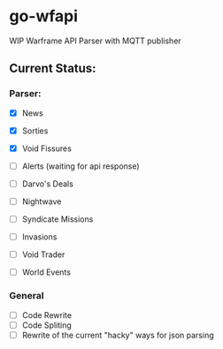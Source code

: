 # go-wfapi
WIP  Warframe API Parser with  MQTT publisher

## Current Status:

### Parser:
 - [x] News
 - [x] Sorties
 - [x] Void Fissures
 - [ ] Alerts (waiting for api response)
 - [ ] Darvo's Deals
 - [ ] Nightwave
 - [ ] Syndicate Missions
 - [ ] Invasions
 - [ ] Void Trader
 - [ ] World Events


### General

- [ ] Code Rewrite  
- [ ] Code Spliting
- [ ] Rewrite of the  current "hacky" ways for json parsing
